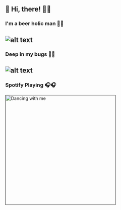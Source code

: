 ## 🙌 Hi, there! 🤗🤗
### I'm a beer holic man 🍺🍺

![alt text](https://media.giphy.com/media/djRJNZqj508sE/giphy.gif)  
---
### Deep in my bugs 🤨🤨
![alt text](https://media.giphy.com/media/ncUXinfptfWUY6U9xg/giphy.gif) 
---
### Spotify Playing 🎧🎧
[<img src="https://now-playing-codestackr.vercel.app/api/spotify-playing" alt="Dancing with me" width="350" />]()
